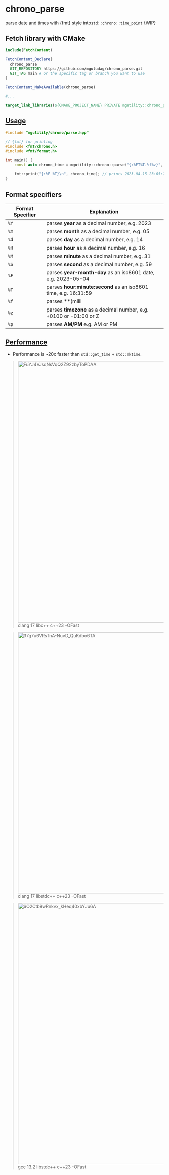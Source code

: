 # chrono_parse

parse date and times with {fmt} style into`std::chrono::time_point` {WIP}

## Fetch library with CMake

```CMake
include(FetchContent)

FetchContent_Declare(
  chrono_parse
  GIT_REPOSITORY https://github.com/mguludag/chrono_parse.git
  GIT_TAG main # or the specific tag or branch you want to use
)

FetchContent_MakeAvailable(chrono_parse)

#...

target_link_libraries(${CMAKE_PROJECT_NAME} PRIVATE mgutility::chrono_parse)
```

## [Usage](https://godbolt.org/z/cTK4977vP)

```C++
#include "mgutility/chrono/parse.hpp"

// {fmt} for printing
#include <fmt/chrono.h>
#include <fmt/format.h>

int main() {
    const auto chrono_time = mgutility::chrono::parse("{:%FT%T.%f%z}", "2023-04-16T00:05:23.999+0100");

    fmt::print("{:%F %T}\n", chrono_time); // prints 2023-04-15 23:05:23.999000000 ({fmt} trunk version)
}
```

## Format specifiers

| Format Specifier | Explanation                                                        |
| ---------------- | ------------------------------------------------------------------ |
| `%Y`             | parses **year** as a decimal number, e.g. 2023                     |
| `%m`             | parses **month** as a decimal number, e.g. 05                      |
| `%d`             | parses **day** as a decimal number, e.g. 14                        |
| `%H`             | parses **hour** as a decimal number, e.g. 16                       |
| `%M`             | parses **minute** as a decimal number, e.g. 31                     |
| `%S`             | parses **second** as a decimal number, e.g. 59                     |
| `%F`             | parses **year-month-day** as an iso8601 date, e.g. 2023-05-04      |
| `%T`             | parses **hour:minute:second** as an iso8601 time, e.g. 16:31:59    |
| `%f`             | parses **(milli|micro|nano)seconds** as a decimal number, e.g. 869 |
| `%z`             | parses **timezone** as a decimal number, e.g. +0100 or -01:00 or Z |
| `%p`             | parses **AM/PM** e.g. AM or PM                                     |


## [Performance](https://quick-bench.com/q/6O2Ctb9wRnkvx_kHeq40xbYJu6A)

- Performance is ~20x faster than `std::get_time` + `std::mktime`.

> <img width="1658" height="829" alt="FuYJ4VJsqNsVqQ2Z92zbyToPDAA" src="https://github.com/user-attachments/assets/947daa7e-0e53-473a-82d0-fb2867ef76db" />
> clang 17 libc++ c++23 -OFast

> <img width="1658" height="829" alt="37g7u6VRsTnA-NuvD_QuKdbo6TA" src="https://github.com/user-attachments/assets/c21cbaf8-134f-4d29-8b05-fa50d9e78098" />
> clang 17 libstdc++ c++23 -OFast

> <img width="1658" height="829" alt="6O2Ctb9wRnkvx_kHeq40xbYJu6A" src="https://github.com/user-attachments/assets/874f25d5-8368-434d-a722-b73f6e9dea0d" />
> gcc 13.2 libstdc++ c++23 -OFast



